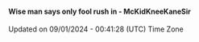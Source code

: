 #### Wise man says only fool rush in - McKidKneeKaneSir
Updated on 09/01/2024 - 00:41:28 (UTC) Time Zone
